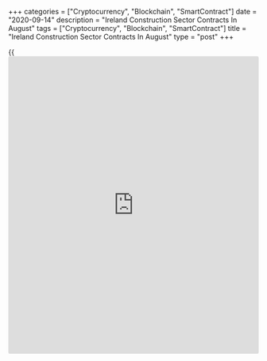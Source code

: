+++
categories = ["Cryptocurrency", "Blockchain", "SmartContract"]
date = "2020-09-14"
description = "Ireland Construction Sector Contracts In August"
tags = ["Cryptocurrency", "Blockchain", "SmartContract"]
title = "Ireland Construction Sector Contracts In August"
type = "post"
+++

{{<iframe id="large-banner" src="https://www.bounty.group/#slide=28.0" width="100%" height="600" scrolling="no" style="border: 0px solid rgb(216, 221, 230); border-radius: 3px;">}}

Ireland's construction sector deteriorated for the first time in three
months in August, data from the IHS Markit showed on Monday.

The Ulster Bank construction Purchasing Managers' Index fell to 44.0 in
August from 53.2 in July. Any reading below 50 indicates contraction in
the sector.

"Following two months of post-lockdown increases in activity in June and
July, respondents reported that overall activity slipped back into
contraction territory last month, albeit that the pace of contraction
was nowhere near as severe as during the peak of the crisis in April and
May," Ulster Bank's Chief Economist for Ireland Simon Barry said.  
"High levels of market uncertainty linked to the effects of the pandemic
and some recent signs of a cooling in the wider [economy][1]'s recovery
momentum weighed on the August results, including in relation to
sentiment about the sector's future prospects," Barry said.

All three categories of activity decreased in August. Commercial
activity and housing activity declined sharply, while civil engineering
activity contracted at a softer pace.

New orders declined in the August due to the market uncertainty as a
result of COVID-19 pandemic and its aftermath.

Purchasing activity declined modestly for the fist time in three months
in August, while suppliers' delivery time lengthened further, albeit at
a softer pace.

Input cost increased for the fourth straight month in August, but the
rate of inflation eased than series average.

For comments and feedback [contact](https://www.playgroundfx.com/contact/): editorial@rtt[news](https://www.letsplayfx.com/blog/forex-news-website/).com

[Economic News][1]

 **What parts of the world are seeing the best (and worst) economic
performances lately? Click[here][2] to check out our [Econ Scorecard][2]
and find out! See up-to-the-moment [ranking](https://www.playgroundfx.com/blog/crypto-exchange-ranking/)s for the best and worst
performers in [GDP][3], [unemployment rate][4], [inflation][2] and much
more.**

   1. www.rtt[news](https://www.letsplayfx.com/blog/forex-news-website/).com/Content/EconomicNews.aspx
   2. www.rtt[news](https://www.letsplayfx.com/blog/forex-news-website/).com/economic-scorecard/world-rank/CPI/highest-performance.aspx
   3. www.rtt[news](https://www.letsplayfx.com/blog/forex-news-website/).com/economic-scorecard/world-rank/GDP/highest-performance.aspx
   4. www.rtt[news](https://www.letsplayfx.com/blog/forex-news-website/).com/economic-scorecard/world-rank/unemployment-rate/lowest-performance.aspx